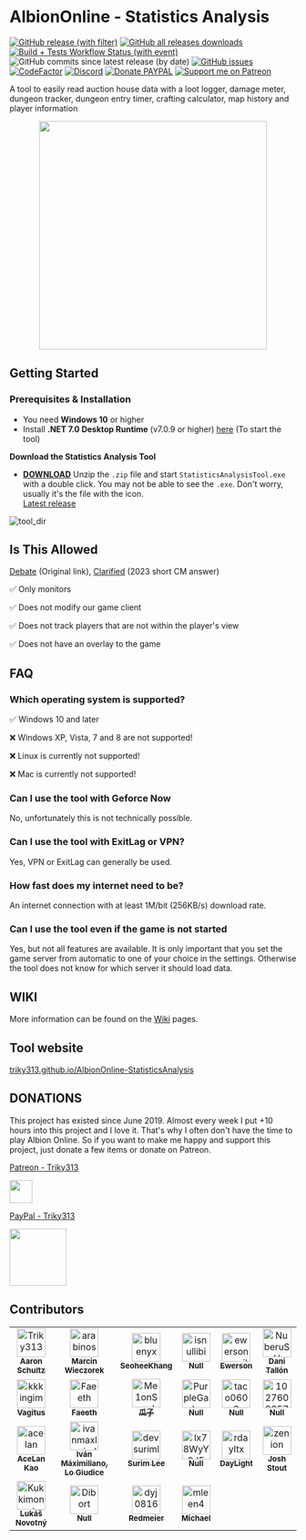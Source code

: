 AlbionOnline - Statistics Analysis
===================
[![GitHub release (with filter)](https://img.shields.io/github/v/release/Triky313/AlbionOnline-StatisticsAnalysis?style=for-the-badge&labelColor=1E2126&color=0C637F)](https://github.com/Triky313/AlbionOnline-StatisticsAnalysis/releases)
[![GitHub all releases downloads](https://img.shields.io/github/downloads/Triky313/AlbionOnline-StatisticsAnalysis/total?style=for-the-badge&labelColor=1E2126&color=EF476F)
](https://github.com/Triky313/AlbionOnline-StatisticsAnalysis/releases)
[![Build + Tests Workflow Status (with event)](https://img.shields.io/github/actions/workflow/status/Triky313/AlbionOnline-StatisticsAnalysis/pr-build-and-unit-tests.yml?style=for-the-badge&label=%F0%9F%9B%A0%EF%B8%8F%20Build%20%2B%20Unit%20tests&labelColor=1E2126&color=09C3A5)](https://github.com/Triky313/AlbionOnline-StatisticsAnalysis/actions/workflows/pr-build-and-unit-tests.yml)
![GitHub commits since latest release (by date)](https://img.shields.io/github/commits-since/Triky313/AlbionOnline-StatisticsAnalysis/latest?style=for-the-badge&labelColor=1E2126&color=09C3A5)
[![GitHub issues](https://img.shields.io/github/issues/Triky313/AlbionOnline-StatisticsAnalysis?style=for-the-badge&labelColor=1E2126&color=FBAF69)](https://github.com/Triky313/AlbionOnline-StatisticsAnalysis/issues)
[![CodeFactor](https://www.codefactor.io/repository/github/triky313/albiononline-statisticsanalysis/badge/main?style=for-the-badge&labelColor=1E2126&color=0CB0A9)](https://www.codefactor.io/repository/github/triky313/albiononline-statisticsanalysis/overview/main)
[![Discord](https://img.shields.io/discord/772406813438115891?style=for-the-badge&logo=discord&logoColor=7289da&label=discord&labelColor=1E2126&color=7289da)](https://discord.gg/Wv5RWehbrU)
[![Donate PAYPAL](https://img.shields.io/badge/paypal-donate-1e477a?style=for-the-badge&labelColor=1E2126&color=1e477a)](https://www.paypal.com/donate/?hosted_button_id=N6T3CWXYNGHKC)
[![Support me on Patreon](https://img.shields.io/endpoint.svg?url=https%3A%2F%2Fshieldsio-patreon.vercel.app%2Fapi%3Fusername%3DTriky313%26type%3Dpatrons&style=for-the-badge)](https://patreon.com/Triky313)

A tool to easily read auction house data with a loot logger, damage meter, dungeon tracker, dungeon entry timer, crafting calculator, map history and player information

<p align="center" align='right'>
  <img src="https://user-images.githubusercontent.com/14247773/147143464-c36d0cba-dddb-4b34-bd2e-11e3f65e3289.png" data-canonical-src="https://user-images.githubusercontent.com/14247773/147143464-c36d0cba-dddb-4b34-bd2e-11e3f65e3289.png" width="400" height="400" />
</p>

## Getting Started

### Prerequisites & Installation
- You need **Windows 10** or higher
- Install **.NET 7.0 Desktop Runtime** (v7.0.9 or higher) [here](https://dotnet.microsoft.com/en-us/download/dotnet/thank-you/runtime-desktop-7.0.9-windows-x64-installer) (To start the tool)

**Download the Statistics Analysis Tool**
- [**DOWNLOAD**](https://github.com/Triky313/AlbionOnline-StatisticsAnalysis/releases/download/v6.3.3/StatisticsAnalysis-AlbionOnline-v6.3.3-x64.zip)
Unzip the `.zip` file and start `StatisticsAnalysisTool.exe` with a double click. You may not be able to see the `.exe`. Don't worry, usually it's the file with the icon.  
[Latest release](https://github.com/Triky313/AlbionOnline-StatisticsAnalysis/releases/latest)

![tool_dir](https://user-images.githubusercontent.com/14247773/170473306-4dcc629e-384e-41b2-ada8-657cabe1b472.png)


## Is This Allowed
[Debate](https://forum.albiononline.com/index.php/Thread/124819-Regarding-3rd-Party-Software-and-Network-Traffic-aka-do-not-cheat-Update-16-45-U/) (Original link),  [Clarified](https://forum.albiononline.com/index.php/Thread/153238-DPS-METER/#:~:text=As%20noted%20on%20the%20GitHub,to%20use%20it%20without%20concern.) (2023 short CM answer)  

✅ Only monitors

✅ Does not modify our game client

✅ Does not track players that are not within the player's view

✅ Does not have an overlay to the game

## FAQ
### Which operating system is supported?
✅ Windows 10 and later

❌ Windows XP, Vista, 7 and 8 are not supported!

❌ Linux is currently not supported!

❌ Mac is currently not supported!

### Can I use the tool with Geforce Now
No, unfortunately this is not technically possible.

### Can I use the tool with ExitLag or VPN?
Yes, VPN or ExitLag can generally be used.

### How fast does my internet need to be?
An internet connection with at least 1M/bit (256KB/s) download rate.

### Can I use the tool even if the game is not started
Yes, but not all features are available. 
It is only important that you set the game server from automatic to one of your choice in the settings. Otherwise the tool does not know for which server it should load data.

## WIKI
More information can be found on the [Wiki](https://github.com/Triky313/AlbionOnline-StatisticsAnalysis/wiki) pages.

## Tool website
[triky313.github.io/AlbionOnline-StatisticsAnalysis](https://triky313.github.io/AlbionOnline-StatisticsAnalysis/)

## DONATIONS
This project has existed since June 2019. Almost every week I put +10 hours into this project and I love it. That's why I often don't have the time to play Albion Online. So if you want to make me happy and support this project, just donate a few items or donate on Patreon.

[Patreon - Triky313](https://www.patreon.com/triky313)

<img src="https://user-images.githubusercontent.com/14247773/166248069-3211a206-b475-4e83-860b-e5c51b9554bf.png" data-canonical-src="https://www.patreon.com/triky313" width="40" height="40" />

[PayPal - Triky313](https://www.paypal.com/donate/?hosted_button_id=N6T3CWXYNGHKC)

<img src="https://user-images.githubusercontent.com/14247773/201472890-33a0ed70-7ef8-4804-aa84-46f0a84f3168.png" width="100" height="100" />

## Contributors
<!-- readme: contributors -start -->
<table>
<tr>
    <td align="center">
        <a href="https://github.com/Triky313">
            <img src="https://avatars.githubusercontent.com/u/14247773?v=4" width="50;" alt="Triky313"/>
            <br />
            <sub><b>Aaron Schultz</b></sub>
        </a>
    </td>
    <td align="center">
        <a href="https://github.com/arabinos">
            <img src="https://avatars.githubusercontent.com/u/115917138?v=4" width="50;" alt="arabinos"/>
            <br />
            <sub><b>Marcin Wieczorek</b></sub>
        </a>
    </td>
    <td align="center">
        <a href="https://github.com/bluenyx">
            <img src="https://avatars.githubusercontent.com/u/96876?v=4" width="50;" alt="bluenyx"/>
            <br />
            <sub><b>SeoheeKhang</b></sub>
        </a>
    </td>
    <td align="center">
        <a href="https://github.com/isnullibi">
            <img src="https://avatars.githubusercontent.com/u/100205074?v=4" width="50;" alt="isnullibi"/>
            <br />
            <sub><b>Null</b></sub>
        </a>
    </td>
    <td align="center">
        <a href="https://github.com/ewersonmssilva">
            <img src="https://avatars.githubusercontent.com/u/26557729?v=4" width="50;" alt="ewersonmssilva"/>
            <br />
            <sub><b>Ewerson</b></sub>
        </a>
    </td>
    <td align="center">
        <a href="https://github.com/NuberuSH">
            <img src="https://avatars.githubusercontent.com/u/45773746?v=4" width="50;" alt="NuberuSH"/>
            <br />
            <sub><b>Dani Tallón</b></sub>
        </a>
    </td></tr>
<tr>
    <td align="center">
        <a href="https://github.com/kkkingim">
            <img src="https://avatars.githubusercontent.com/u/22095496?v=4" width="50;" alt="kkkingim"/>
            <br />
            <sub><b>Vagitus</b></sub>
        </a>
    </td>
    <td align="center">
        <a href="https://github.com/Faeeth">
            <img src="https://avatars.githubusercontent.com/u/37340968?v=4" width="50;" alt="Faeeth"/>
            <br />
            <sub><b>Faeeth</b></sub>
        </a>
    </td>
    <td align="center">
        <a href="https://github.com/Me1onSeed">
            <img src="https://avatars.githubusercontent.com/u/81557800?v=4" width="50;" alt="Me1onSeed"/>
            <br />
            <sub><b>瓜子</b></sub>
        </a>
    </td>
    <td align="center">
        <a href="https://github.com/PurpleGale">
            <img src="https://avatars.githubusercontent.com/u/90148755?v=4" width="50;" alt="PurpleGale"/>
            <br />
            <sub><b>Null</b></sub>
        </a>
    </td>
    <td align="center">
        <a href="https://github.com/taco0603">
            <img src="https://avatars.githubusercontent.com/u/19679024?v=4" width="50;" alt="taco0603"/>
            <br />
            <sub><b>Null</b></sub>
        </a>
    </td>
    <td align="center">
        <a href="https://github.com/1027603857">
            <img src="https://avatars.githubusercontent.com/u/38471268?v=4" width="50;" alt="1027603857"/>
            <br />
            <sub><b>Null</b></sub>
        </a>
    </td></tr>
<tr>
    <td align="center">
        <a href="https://github.com/acelan">
            <img src="https://avatars.githubusercontent.com/u/71646?v=4" width="50;" alt="acelan"/>
            <br />
            <sub><b>AceLan Kao</b></sub>
        </a>
    </td>
    <td align="center">
        <a href="https://github.com/ivanmaxlogiudice">
            <img src="https://avatars.githubusercontent.com/u/3275920?v=4" width="50;" alt="ivanmaxlogiudice"/>
            <br />
            <sub><b>Iván Máximiliano, Lo Giudice</b></sub>
        </a>
    </td>
    <td align="center">
        <a href="https://github.com/devsurimlee">
            <img src="https://avatars.githubusercontent.com/u/53467957?v=4" width="50;" alt="devsurimlee"/>
            <br />
            <sub><b>Surim Lee</b></sub>
        </a>
    </td>
    <td align="center">
        <a href="https://github.com/lx78WyY0J5">
            <img src="https://avatars.githubusercontent.com/u/84735589?v=4" width="50;" alt="lx78WyY0J5"/>
            <br />
            <sub><b>Null</b></sub>
        </a>
    </td>
    <td align="center">
        <a href="https://github.com/rdayltx">
            <img src="https://avatars.githubusercontent.com/u/82792422?v=4" width="50;" alt="rdayltx"/>
            <br />
            <sub><b>DayLight</b></sub>
        </a>
    </td>
    <td align="center">
        <a href="https://github.com/zenion">
            <img src="https://avatars.githubusercontent.com/u/4081449?v=4" width="50;" alt="zenion"/>
            <br />
            <sub><b>Josh Stout</b></sub>
        </a>
    </td></tr>
<tr>
    <td align="center">
        <a href="https://github.com/Kukkimonsuta">
            <img src="https://avatars.githubusercontent.com/u/737093?v=4" width="50;" alt="Kukkimonsuta"/>
            <br />
            <sub><b>Lukáš Novotný</b></sub>
        </a>
    </td>
    <td align="center">
        <a href="https://github.com/Dibort">
            <img src="https://avatars.githubusercontent.com/u/7732931?v=4" width="50;" alt="Dibort"/>
            <br />
            <sub><b>Null</b></sub>
        </a>
    </td>
    <td align="center">
        <a href="https://github.com/dyj0816">
            <img src="https://avatars.githubusercontent.com/u/40786887?v=4" width="50;" alt="dyj0816"/>
            <br />
            <sub><b>Redmeier</b></sub>
        </a>
    </td>
    <td align="center">
        <a href="https://github.com/mleen4">
            <img src="https://avatars.githubusercontent.com/u/63968148?v=4" width="50;" alt="mleen4"/>
            <br />
            <sub><b>Michael</b></sub>
        </a>
    </td></tr>
</table>
<!-- readme: contributors -end -->